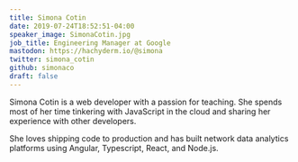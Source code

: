 ```yaml
---
title: Simona Cotin
date: 2019-07-24T18:52:51-04:00
speaker_image: SimonaCotin.jpg
job_title: Engineering Manager at Google
mastodon: https://hachyderm.io/@simona
twitter: simona_cotin
github: simonaco
draft: false
---
```


Simona Cotin is a web developer with a passion for teaching. She spends most of her time tinkering with JavaScript in the cloud and sharing her experience with other developers.

She loves shipping code to production and has built network data analytics platforms using Angular, Typescript, React, and Node.js.
